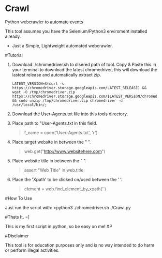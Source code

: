 # Crawl
Python webcrawler to automate events

This tool assumes you have the Selenium/Python3 enviroment installed already. 

- Just a Simple, Lightweight automated webcrawler.

#Tutorial

1.  Download ./chromedriver.sh to disered path of tool.
	Copy & Paste this in your terminal to download the latest chromedriver, this will download the lastest release and automatically extract zip.
		
		LATEST_VERSION=$(curl -s 
		https://chromedriver.storage.googleapis.com/LATEST_RELEASE) && 
		wget -O /tmp/chromedriver.zip 
		https://chromedriver.storage.googleapis.com/$LATEST_VERSION/chromedriver_linux64.zip
 		&& sudo unzip /tmp/chromedriver.zip chromedriver -d 
		/usr/local/bin/;

1.  Download the User-Agents.txt file into this tools directory.
	
2.  Place path to "User-Agents.txt in this field. 
	> f_name = open('User-Agents.txt', 'r')

3.  Place target website in between the " ". 
	> web.get("http://www.websitehere.com")		

4.  Place website title in between the " ".
	> assert "Web Title" in web.title

5.  Place the 'Xpath' to be clicked on/used between the ' '. 
	> element = web.find_element_by_xpath('')



#How To Use

Just run the script with: 
	>python3 ./chromedriver.sh ./Crawl.py


#Thats It. =] 

This is my first script in python, so be easy on me! XP


#Disclaimer 

This tool is for education purposes only and is no way intended to do harm or perform illegal activities. 
